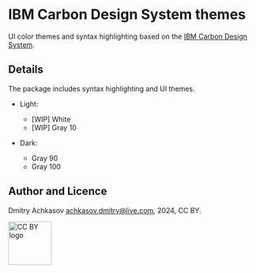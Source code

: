 # IBM Carbon Design System themes

UI color themes and syntax highlighting based on the [IBM Carbon Design System](https://carbondesignsystem.com/).




## Details

The package includes syntax highlighting and UI themes.

* Light:
  - [WIP] White
  - [WIP] Gray 10

* Dark:
  - Gray 90
  - Gray 100  

## Author and Licence

Dmitry Achkasov <achkasov.dmitry@live.com>, 2024, CC BY.

<img alt="CC BY logo" src="https://mirrors.creativecommons.org/presskit/buttons/88x31/png/by.png" width=88px />
  

